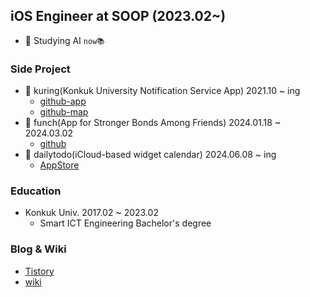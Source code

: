 ## iOS Engineer at SOOP (2023.02~)

- 📖 Studying AI `now📚`

### Side Project

- 🔔 kuring(Konkuk University Notification Service App) 2021.10 ~ ing
   - [github-app](https://github.com/ku-ring/ios-app)
   - [github-map](https://github.com/ku-ring/ios-map)
- 🥊 funch(App for Stronger Bonds Among Friends) 2024.01.18 ~ 2024.03.02
   - [github](https://github.com/lgvv/moyamoya-ios-app)
- 📅 dailytodo(iCloud-based widget calendar) 2024.06.08 ~ ing
   - [AppStore](https://apps.apple.com/kr/app/dailytodo-%EB%8D%B0%EC%9D%BC%EB%A6%AC%ED%88%AC%EB%91%90/id6475230566)

### Education
- Konkuk Univ. 2017.02 ~ 2023.02
   - Smart ICT Engineering Bachelor's degree
  
### Blog & Wiki
- [Tistory](https://rldd.tistory.com/)
- [wiki](https://github.com/wiki)
